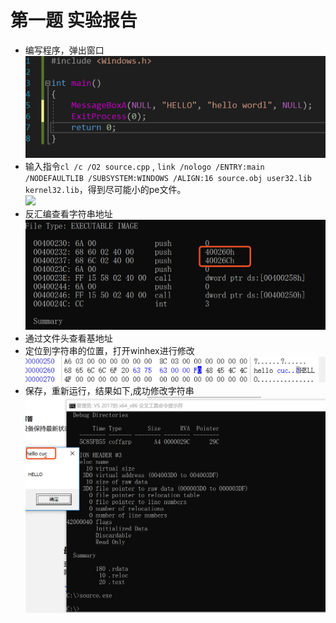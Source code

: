 # 第一题 实验报告

- 编写程序，弹出窗口<br>![](images/1.png)
- 输入指令`cl /c /O2 source.cpp` , `link /nologo /ENTRY:main /NODEFAULTLIB /SUBSYSTEM:WINDOWS /ALIGN:16 source.obj user32.lib kernel32.lib`，得到尽可能小的pe文件。<br>![](/images/2.png)
- 反汇编查看字符串地址<br>![](images/3.png)
- 通过文件头查看基地址<br>[](images/4.png)
- 定位到字符串的位置，打开winhex进行修改<br>![](images/5.png)
- 保存，重新运行，结果如下,成功修改字符串<br>![](images/6.png)


